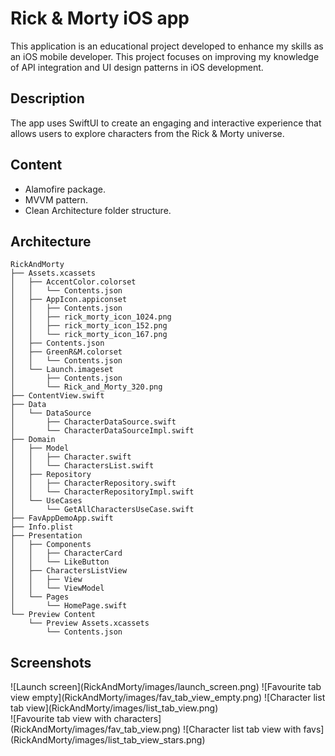 #  Rick & Morty iOS app

This application is an educational project developed to enhance my skills as an iOS mobile developer. This project focuses on improving my knowledge of API integration and UI design patterns in iOS development.

## Description

The app uses SwiftUI to create an engaging and interactive experience that allows users to explore characters from the Rick & Morty universe.

## Content

- Alamofire package.
- MVVM pattern.
- Clean Architecture folder structure.


## Architecture

```
RickAndMorty
├── Assets.xcassets
│   ├── AccentColor.colorset
│   │   └── Contents.json
│   ├── AppIcon.appiconset
│   │   ├── Contents.json
│   │   ├── rick_morty_icon_1024.png
│   │   ├── rick_morty_icon_152.png
│   │   └── rick_morty_icon_167.png
│   ├── Contents.json
│   ├── GreenR&M.colorset
│   │   └── Contents.json
│   └── Launch.imageset
│       ├── Contents.json
│       └── Rick_and_Morty_320.png
├── ContentView.swift
├── Data
│   └── DataSource
│       ├── CharacterDataSource.swift
│       └── CharacterDataSourceImpl.swift
├── Domain
│   ├── Model
│   │   ├── Character.swift
│   │   └── CharactersList.swift
│   ├── Repository
│   │   ├── CharacterRepository.swift
│   │   └── CharacterRepositoryImpl.swift
│   └── UseCases
│       └── GetAllCharactersUseCase.swift
├── FavAppDemoApp.swift
├── Info.plist
├── Presentation
│   ├── Components
│   │   ├── CharacterCard
│   │   └── LikeButton
│   ├── CharactersListView
│   │   ├── View
│   │   └── ViewModel
│   └── Pages
│       └── HomePage.swift
└── Preview Content
    └── Preview Assets.xcassets
        └── Contents.json
```
## Screenshots

<div>
![Launch screen](RickAndMorty/images/launch_screen.png)
![Favourite tab view empty](RickAndMorty/images/fav_tab_view_empty.png)
![Character list tab view](RickAndMorty/images/list_tab_view.png)
</div>

<div>
![Favourite tab view with characters](RickAndMorty/images/fav_tab_view.png)
![Character list tab view with favs](RickAndMorty/images/list_tab_view_stars.png)
</div>
